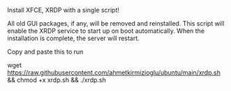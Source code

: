 Install XFCE, XRDP with a single script!

All old GUI packages, if any, will be removed and reinstalled. This script will enable the XRDP service to start up on boot automatically. When the installation is complete, the server will restart.

Copy and paste this to run

wget https://raw.githubusercontent.com/ahmetkirmizioglu/ubuntu/main/xrdp.sh  && chmod +x xrdp.sh  && ./xrdp.sh

